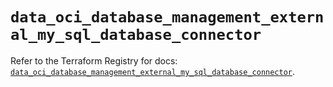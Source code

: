 # `data_oci_database_management_external_my_sql_database_connector`

Refer to the Terraform Registry for docs: [`data_oci_database_management_external_my_sql_database_connector`](https://registry.terraform.io/providers/oracle/oci/7.19.0/docs/data-sources/database_management_external_my_sql_database_connector).
